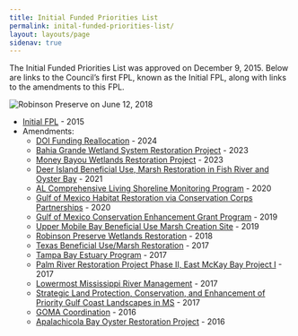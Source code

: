 ```yaml
---
title: Initial Funded Priorities List
permalink: inital-funded-priorities-list/
layout: layouts/page
sidenav: true
---
```


The Initial Funded Priorities List was approved on December 9, 2015. Below are links to the Council’s first FPL, known as the Initial FPL, along with links to the amendments to this FPL.

![Robinson Preserve on June 12, 2018](/sites/default/files/styles/full_width/public/2025-01/PRDFT-Keala%20Hughes%20061218-48-20180614.JPG?itok=xLChuqVC)

- [Initial FPL](/sites/default/files/2025-01/FPL_forDec9Vote_Errata_04-07-2016.pdf) - 2015
- Amendments:
  - [DOI Funding Reallocation](/sites/default/files/2025-01/DOI_Funding_Reallocation_FPL_Amendment_Summary_508_20240926.docx) - 2024
  - [Bahia Grande Wetland System Restoration Project](/sites/default/files/2025-01/Bahia%20Grande_FPL_Appdx_revised_508.pdf) - 2023
  - [Money Bayou Wetlands Restoration Project](/sites/default/files/2025-01/Money_Bayou_FPL_Amendment_Summary_508.pdf) - 2023
  - [Deer Island Beneficial Use, Marsh Restoration in Fish River and Oyster Bay](/sites/default/files/2025-01/Deer%20Island%20%26%20Fish%20River%20and%20Oyster%20Bay%20Amendment%20Bundle%20508.pdf) - 2021
  - [AL Comprehensive Living Shoreline Monitoring Program](/sites/default/files/2025-01/AL%20CLSM%20FPL%20Appendix_508.pdf) - 2020
  - [Gulf of Mexico Habitat Restoration via Conservation Corps Partnerships](/sites/default/files/2025-01/GCCC%20Initial%20FPL%20Amendment_Final_508.pdf) - 2020
  - [Gulf of Mexico Conservation Enhancement Grant Program](/sites/default/files/2025-01/GMCEGP%20Revised%20Implementation%20Appendix%20-%20Based%20on%20Council%20Jan%2020%2C%202020%20Vote.pdf) - 2019
  - [Upper Mobile Bay Beneficial Use Marsh Creation Site](/sites/default/files/2025-01/Upper%20Mobile%20Bay%20BU%20-Draft%20Amendment%20to%20Initial%20FPL%20Appendix%20052119%20-%20508.pdf) - 2019
  - [Robinson Preserve Wetlands Restoration](/sites/default/files/2025-01/Robinson_Preserve_FPL_Appendix_Amended_Approved_Jan_2018.pdf) - 2018
  - [Texas Beneficial Use/Marsh Restoration](/sites/default/files/2025-01/FPL%20Amendment%20Texas%20Beneficial%20Use%20Marsh%20Restoration.pdf) - 2017
  - [Tampa Bay Estuary Program](/sites/default/files/2025-01/FPL%20Appendix%20TBNEP%20Revised%20062617.pdf) - 2017
  - [Palm River Restoration Project Phase II, East McKay Bay Project I](/sites/default/files/2025-01/FPL_Palm_River_Revised_FPL_Appendix_20170419.pdf) - 2017
  - [Lowermost Mississippi River Management](/sites/default/files/2025-01/FPL_LMRM_Revised_FPL_Appendix_Final_20170419.pdf) - 2017
  - [Strategic Land Protection, Conservation, and Enhancement of Priority Gulf Coast Landscapes in MS](/sites/default/files/2025-01/20170308_FPL_Amendment_MS_Land_Acq_Amended_3_8_17_Final.pdf) - 2017
  - [GOMA Coordination](/sites/default/files/2025-01/20161108_FPL_Draft.Ammendment.GOMA_.COP_.pdf) - 2016
  - [Apalachicola Bay Oyster Restoration Project](/sites/default/files/2025-01/FPL_EClib_FL_FONSI_20160810_Apalachicola_Oyster_Restoration_AppendixFinal.pdf) - 2016
